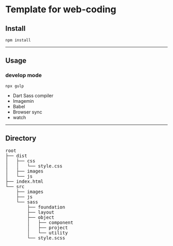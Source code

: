 
# Template for web-coding

## Install
    npm install
___

## Usage
### develop mode
    npx gulp
- Dart Sass compiler
- Imagemin
- Babel
- Browser sync
- watch
___

## Directory
<pre>
root
├── dist
│   ├── css
│   │   └── style.css
│   ├── images
│   └── js
├── index.html
└── src
    ├── images
    ├── js
    └── sass
        ├── foundation
        ├── layout
        ├── object
        │   ├── component
        │   ├── project
        │   └── utility
        └── style.scss
</pre>